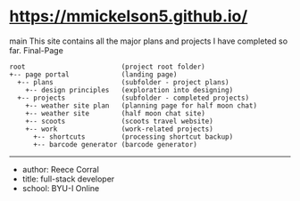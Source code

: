 # https://mmickelson5.github.io/
main
This site contains all the major plans and projects I have completed so far.
Final-Page

```
root                        (project root folder)
+-- page portal             (landing page)
  +-- plans                 (subfolder - project plans)
    +-- design principles   (exploration into designing)
  +-- projects              (subfolder - completed projects)
    +-- weather site plan   (planning page for half moon chat)
    +-- weather site        (half moon chat site)
    +-- scoots              (scoots travel website)
    +-- work                (work-related projects)
      +-- shortcuts         (processing shortcut backup)
      +-- barcode generator (barcode generator)
```
---
* author: Reece Corral
* title: full-stack developer
* school: BYU-I Online
